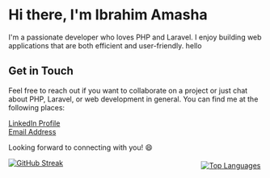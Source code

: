 
# Hi there, I'm Ibrahim Amasha

I'm a passionate developer who loves PHP and Laravel. I enjoy building web applications that are both efficient and user-friendly.
hello
 
 

## Get in Touch

Feel free to reach out if you want to collaborate on a project or just chat about PHP, Laravel, or web development in general. You can find me at the following places:

 [LinkedIn Profile](https://www.linkedin.com/in/ibrahim-amasha-24199a230/) <br>
 [Email Address](mailto:ibrahimamasha7@gmail.com)

Looking forward to connecting with you! 😄

<div style="display: flex; justify-content: space-between; position: relative;">
    <a href="https://git.io/streak-stats" target="_blank">
        <img src="https://streak-stats.demolab.com?user=IbrahimAmasha&theme=whatsapp-light2&border_radius=5.4" alt="GitHub Streak" />
    </a>
    <a style="padding: 5px; position: absolute; top: 0; right: 0;" href="https://github.com/IbrahimAmasha" target="_blank">
        <img src="https://github-readme-stats.vercel.app/api/top-langs?username=IbrahimAmasha&show_icons=true&locale=en&layout=compact" alt="Top Languages" />
    </a>
</div>

